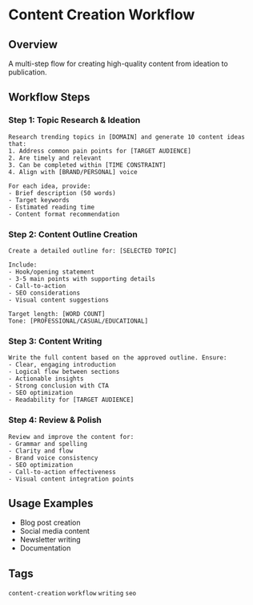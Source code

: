 # Content Creation Workflow

## Overview
A multi-step flow for creating high-quality content from ideation to publication.

## Workflow Steps

### Step 1: Topic Research & Ideation
```
Research trending topics in [DOMAIN] and generate 10 content ideas that:
1. Address common pain points for [TARGET AUDIENCE]
2. Are timely and relevant
3. Can be completed within [TIME CONSTRAINT]
4. Align with [BRAND/PERSONAL] voice

For each idea, provide:
- Brief description (50 words)
- Target keywords
- Estimated reading time
- Content format recommendation
```

### Step 2: Content Outline Creation
```
Create a detailed outline for: [SELECTED TOPIC]

Include:
- Hook/opening statement
- 3-5 main points with supporting details
- Call-to-action
- SEO considerations
- Visual content suggestions

Target length: [WORD COUNT]
Tone: [PROFESSIONAL/CASUAL/EDUCATIONAL]
```

### Step 3: Content Writing
```
Write the full content based on the approved outline. Ensure:
- Clear, engaging introduction
- Logical flow between sections
- Actionable insights
- Strong conclusion with CTA
- SEO optimization
- Readability for [TARGET AUDIENCE]
```

### Step 4: Review & Polish
```
Review and improve the content for:
- Grammar and spelling
- Clarity and flow
- Brand voice consistency
- SEO optimization
- Call-to-action effectiveness
- Visual content integration points
```

## Usage Examples
- Blog post creation
- Social media content
- Newsletter writing
- Documentation

## Tags
`content-creation` `workflow` `writing` `seo`